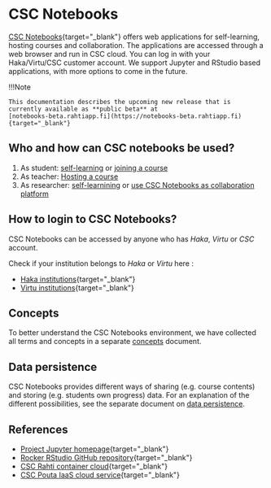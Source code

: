 # CSC Notebooks

[CSC Notebooks](https://notebooks.csc.fi){target="_blank"} offers web applications for self-learning, hosting courses 
and collaboration. The applications are accessed through a web browser and run in CSC cloud. You can log
in with your Haka/Virtu/CSC customer account. We support Jupyter and RStudio based applications, with more options to 
come in the future.

!!!Note 

    This documentation describes the upcoming new release that is currently available as **public beta** at
    [notebooks-beta.rahtiapp.fi](https://notebooks-beta.rahtiapp.fi){target="_blank"}

## Who and how can CSC notebooks be used?

1. As student: [self-learning](getting_started.md#self-learning) or [joining a course](getting_started.md#joining-a-course)
2. As teacher: [Hosting a course](getting_started.md#how-to-host-a-course-or-use-notebooks-for-collaboration)
3. As researcher: [self-learnining](getting_started.md#self-learning) or [use CSC Notebooks as collaboration platform](getting_started.md#how-to-host-a-course-or-use-notebooks-for-collaboration)

## How to login to CSC Notebooks?

CSC Notebooks can be accessed by anyone who has _Haka_, _Virtu_ or _CSC_ account.

Check if your institution belongs to _Haka_ or _Virtu_ here :

* [Haka institutions](https://wiki.eduuni.fi/pages/viewpage.action?pageId=27297776){target="_blank"}
* [Virtu institutions](https://wiki.eduuni.fi/display/CSCVIRTU/Organisaatiot){target="_blank"}

## Concepts

To better understand the CSC Notebooks environment, we have collected all terms and concepts in a separate [concepts](concepts.md) document.

## Data persistence

CSC Notebooks provides different ways of sharing (e.g. course contents) and storing (e.g. students own progress) data. For an explanation of the different possibilities, see the separate document on [data persistence](data_persistence.md).

## References

* [Project Jupyter homepage](https://jupyter.org/){target="_blank"}
* [Rocker RStudio GitHub repository](https://github.com/rocker-org/rocker){target="_blank"}
* [CSC Rahti container cloud](../rahti/){target="_blank"}
* [CSC Pouta IaaS cloud service](../pouta/){target="_blank"}
